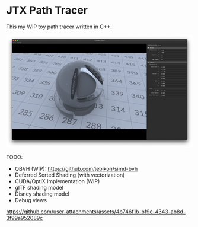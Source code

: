# JTX Path Tracer

This my WIP toy path tracer written in C++.

![preview](assets/media/preview.png "Preview")

TODO:
 - QBVH (WIP): https://github.com/jebikoh/simd-bvh
 - Deferred Sorted Shading (with vectorization)
 - CUDA/OptiX Implementation (WIP)
 - glTF shading model
 - Disney shading model
 - Debug views

https://github.com/user-attachments/assets/4b746f1b-bf9e-4343-ab8d-3f99a952089c

